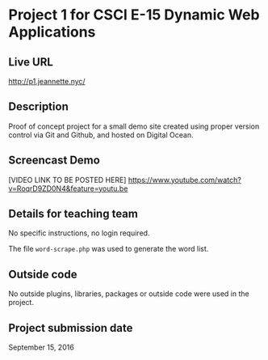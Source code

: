 # Project 1 for CSCI E-15 Dynamic Web Applications

## Live URL
<http://p1.jeannette.nyc/>

## Description
Proof of concept project for a small demo site created using proper version control via Git and Github, and hosted on Digital Ocean.

## Screencast Demo
[VIDEO LINK TO BE POSTED HERE]
<https://www.youtube.com/watch?v=RoqrD9ZD0N4&feature=youtu.be>

## Details for teaching team
No specific instructions, no login required.

The file `word-scrape.php` was used to generate the word list.

## Outside code
No outside plugins, libraries, packages or outside code were used in the project.

## Project submission date
September 15, 2016


